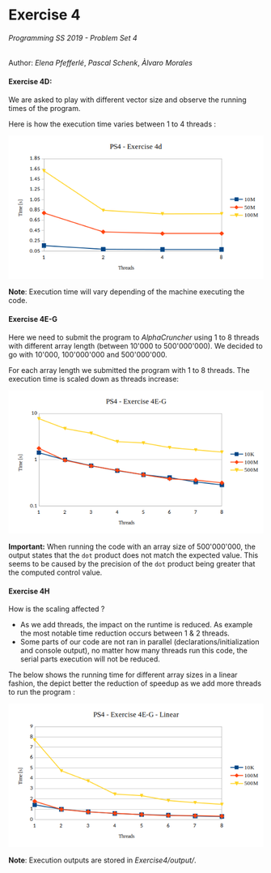 # Exercise 4  
######  Programming SS 2019 - Problem Set 4
Author: *Elena Pfefferlé*, *Pascal Schenk*, *Àlvaro Morales*

#### Exercise 4D:

We are asked to play with different vector size and observe the running times of the program.

Here is how the execution time varies between 1 to 4 threads :

![alt text](4d.png)

**Note**: Execution time will vary depending of the machine executing the code.

#### Exercise 4E-G

Here we need to submit the program to *AlphaCruncher* using 1 to 8 threads with
different array length (between 10'000 to 500'000'000). We decided to go with 10'000, 100'000'000 and 500'000'000.

For each array length we submitted the program with 1 to 8 threads. The execution time is scaled down as threads increase:

![alt text](4eg.png)

**Important:** When running the code with an array size of 500'000'000, the output states that the `dot` product does not match the expected value. This seems to be caused by the precision of the `dot` product being greater that the computed control value. 

#### Exercise 4H

How is the scaling affected ?
- As we add threads, the impact on the runtime is reduced. As example the most notable time reduction occurs between 1 & 2 threads.
- Some parts of our code are not ran in parallel (declarations/initialization and console output), no matter how many threads run this code, the serial parts execution will not be reduced.

The below shows the running time for different array sizes in a linear fashion, the depict better the reduction of speedup as we add more threads to run the program :

![alt text](4eg-lin.png)

**Note**: Execution outputs are stored in *Exercise4/output/*.
